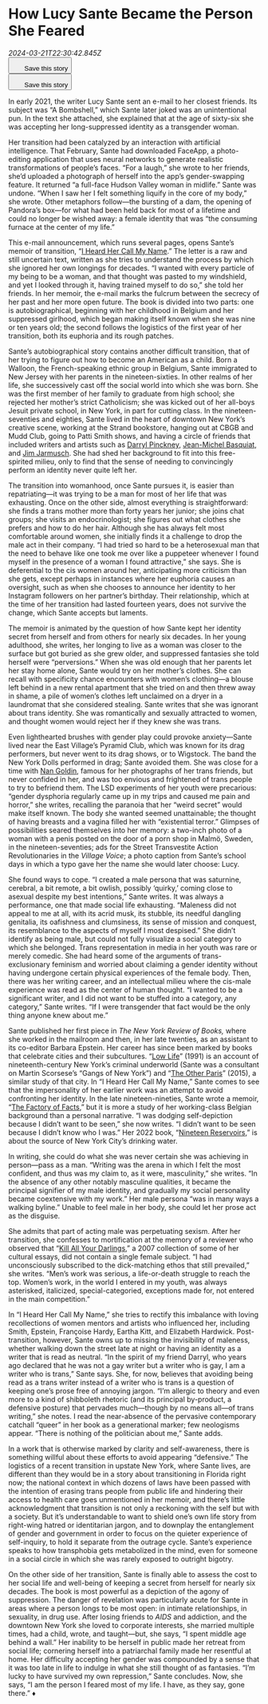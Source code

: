 # How Lucy Sante Became the Person She Feared

<div><i>2024-03-21T22:30:42.845Z</i></div><div><img alt="" src="https://media.newyorker.com/photos/65f9eb3baf52ec0f0a3a405a/16:9/w_1280,c_limit/PageTurner-Witt-LucySante.jpg" /></div><article><div></div><div><div><div><div><button id="bookmark"><span><svg fill="none" height="24" viewBox="0 0 24 24" width="24" xmlns="http://www.w3.org/2000/svg"><title>Save this story</title><path d="M20 23.9508L12.5 19.7312L5 23.9508V2.95081H14V3.93211H6V22.1845L12.5 18.5536L19 22.1845V8.83866H20V23.9508Z"></path><path d="M23 3H20V0H19V3H16V4H19V7H20V4H23V3Z"></path></svg></span><span>Save this story</span></button></div><div><button id="bookmark"><span><svg fill="none" height="24" viewBox="0 0 24 24" width="24" xmlns="http://www.w3.org/2000/svg"><title>Save this story</title><path d="M20 23.9508L12.5 19.7312L5 23.9508V2.95081H14V3.93211H6V22.1845L12.5 18.5536L19 22.1845V8.83866H20V23.9508Z"></path><path d="M23 3H20V0H19V3H16V4H19V7H20V4H23V3Z"></path></svg></span><span>Save this story</span></button></div></div></div><div><div><div><div><div><div><div><p>In early 2021, the writer Lucy Sante sent an e-mail to her closest friends. Its subject was “A Bombshell,” which Sante later joked was an unintentional pun. In the text she attached, she explained that at the age of sixty-six she was accepting her long-suppressed identity as a transgender woman.</p><p>Her transition had been catalyzed by an interaction with artificial intelligence. That February, Sante had downloaded FaceApp, a photo-editing application that uses neural networks to generate realistic transformations of people’s faces. “For a laugh,” she wrote to her friends, she’d uploaded a photograph of herself into the app’s gender-swapping feature. It returned “a full-face Hudson Valley woman in midlife.” Sante was undone. “When I saw her I felt something liquify in the core of my body,” she wrote. Other metaphors follow—the bursting of a dam, the opening of Pandora’s box—for what had been held back for most of a lifetime and could no longer be wished away: a female identity that was “the consuming furnace at the center of my life.”</p><p>This e-mail announcement, which runs several pages, opens Sante’s memoir of transition, “<a href="https://www.amazon.com/Heard-Her-Call-Name-Transition-ebook/dp/B0C56QJ85P" rel="noopener" target="_blank">I Heard Her Call My Name</a>.” The letter is a raw and still uncertain text, written as she tries to understand the process by which she ignored her own longings for decades. “I wanted with every particle of my being to be a woman, and that thought was pasted to my windshield, and yet I looked through it, having trained myself to do so,” she told her friends. In her memoir, the e-mail marks the fulcrum between the secrecy of her past and her more open future. The book is divided into two parts: one is autobiographical, beginning with her childhood in Belgium and her suppressed girlhood, which began making itself known when she was nine or ten years old; the second follows the logistics of the first year of her transition, both its euphoria and its rough patches.</p><p>Sante’s autobiographical story contains another difficult transition, that of her trying to figure out how to become an American as a child. Born a Walloon, the French-speaking ethnic group in Belgium, Sante immigrated to New Jersey with her parents in the nineteen-sixties. In other realms of her life, she successively cast off the social world into which she was born. She was the first member of her family to graduate from high school; she rejected her mother’s strict Catholicism; she was kicked out of her all-boys Jesuit private school, in New York, in part for cutting class. In the nineteen-seventies and eighties, Sante lived in the heart of downtown New York’s creative scene, working at the Strand bookstore, hanging out at CBGB and Mudd Club, going to Patti Smith shows, and having a circle of friends that included writers and artists such as <a href="https://www.newyorker.com/books/page-turner/darryl-pinckneys-intimate-study-of-black-history">Darryl Pinckney</a>, <a href="https://www.newyorker.com/magazine/2019/07/08/basquiats-memorial-to-a-young-artist-killed-by-police">Jean-Michel Basquiat</a>, and <a href="https://www.newyorker.com/magazine/2019/07/08/jim-jarmusch-is-afraid-of-cherubs-and-abe-lincoln">Jim Jarmusch</a>. She had shed her background to fit into this free-spirited milieu, only to find that the sense of needing to convincingly perform an identity never quite left her.</p><div><div><div></div><div></div></div></div><p>The transition into womanhood, once Sante pursues it, is easier than repatriating—it was trying to be a man for most of her life that was exhausting. Once on the other side, almost everything is straightforward: she finds a trans mother more than forty years her junior; she joins chat groups; she visits an endocrinologist; she figures out what clothes she prefers and how to do her hair. Although she has always felt most comfortable around women, she initially finds it a challenge to drop the male act in their company. “I had tried so hard to be a heterosexual man that the need to behave like one took me over like a puppeteer whenever I found myself in the presence of a woman I found attractive,” she says. She is deferential to the cis women around her, anticipating more criticism than she gets, except perhaps in instances where her euphoria causes an oversight, such as when she chooses to announce her identity to her Instagram followers on her partner’s birthday. Their relationship, which at the time of her transition had lasted fourteen years, does not survive the change, which Sante accepts but laments.</p><p>The memoir is animated by the question of how Sante kept her identity secret from herself and from others for nearly six decades. In her young adulthood, she writes, her longing to live as a woman was closer to the surface but got buried as she grew older, and suppressed fantasies she told herself were “perversions.” When she was old enough that her parents let her stay home alone, Sante would try on her mother’s clothes. She can recall with specificity chance encounters with women’s clothing—a blouse left behind in a new rental apartment that she tried on and then threw away in shame, a pile of women’s clothes left unclaimed on a dryer in a laundromat that she considered stealing. Sante writes that she was ignorant about trans identity. She was romantically and sexually attracted to women, and thought women would reject her if they knew she was trans.</p><div></div><p>Even lighthearted brushes with gender play could provoke anxiety—Sante lived near the East Village’s Pyramid Club, which was known for its drag performers, but never went to its drag shows, or to Wigstock. The band the New York Dolls performed in drag; Sante avoided them. She was close for a time with <a href="https://www.newyorker.com/magazine/2016/07/04/nan-goldins-the-ballad-of-sexual-dependency">Nan Goldin</a>, famous for her photographs of her trans friends, but never confided in her, and was too envious and frightened of trans people to try to befriend them. The LSD experiments of her youth were precarious: “gender dysphoria regularly came up in my trips and caused me pain and horror,” she writes, recalling the paranoia that her “weird secret” would make itself known. The body she wanted seemed unattainable; the thought of having breasts and a vagina filled her with “existential terror.” Glimpses of possibilities seared themselves into her memory: a two-inch photo of a woman with a penis posted on the door of a porn shop in Malmö, Sweden, in the nineteen-seventies; ads for the Street Transvestite Action Revolutionaries in the <em>Village Voice</em>; a photo caption from Sante’s school days in which a typo gave her the name she would later choose: Lucy.</p><div></div><p>She found ways to cope. “I created a male persona that was saturnine, cerebral, a bit remote, a bit owlish, possibly ‘quirky,’ coming close to asexual despite my best intentions,” Sante writes. It was always a performance, one that made social life exhausting. “Maleness did not appeal to me at all, with its acrid musk, its stubble, its needful dangling genitalia, its oafishness and clumsiness, its sense of mission and conquest, its resemblance to the aspects of myself I most despised.” She didn’t identify as being male, but could not fully visualize a social category to which she belonged. Trans representation in media in her youth was rare or merely comedic. She had heard some of the arguments of trans-exclusionary feminism and worried about claiming a gender identity without having undergone certain physical experiences of the female body. Then, there was her writing career, and an intellectual milieu where the cis-male experience was read as the center of human thought. “I wanted to be a significant writer, and I did not want to be stuffed into a category, any category,” Sante writes. “If I were transgender that fact would be the only thing anyone knew about me.”</p></div></div></div></div><div><div><div><div></div></div></div></div><div><div><div><div><p>Sante published her first piece in <em>The New York Review of Books,</em> where she worked in the mailroom and then, in her late twenties, as an assistant to its co-editor Barbara Epstein. Her career has since been marked by books that celebrate cities and their subcultures. “<a href="https://www.amazon.com/Low-Life-Lures-Snares-York/dp/0374528993" rel="noopener" target="_blank">Low Life</a>” (1991) is an account of nineteenth-century New York’s criminal underworld (Sante was a consultant on Martin Scorsese’s “Gangs of New York”) and “<a href="https://www.amazon.com/Other-Paris-Luc-Sante/dp/0374536457" rel="noopener" target="_blank">The Other Paris</a>” (2015), a similar study of that city. In “I Heard Her Call My Name,” Sante comes to see that the impersonality of her earlier work was an attempt to avoid confronting her identity. In the late nineteen-nineties, Sante wrote a memoir, “<a href="https://www.amazon.com/Factory-Facts-Luc-Sante/dp/0679746501" rel="noopener" target="_blank">The Factory of Facts</a>,” but it is more a study of her working-class Belgian background than a personal narrative. “I was dodging self-depiction because I didn’t want to be seen,” she now writes. “I didn’t want to be seen because I didn’t know who I was.” Her 2022 book, “<a href="https://www.amazon.com/Nineteen-Reservoirs-Their-Creation-Promise/dp/1615198652" rel="noopener" target="_blank">Nineteen Reservoirs</a>,” is about the source of New York City’s drinking water.</p><p>In writing, she could do what she was never certain she was achieving in person—pass as a man. “Writing was the arena in which I felt the most confident, and thus was my claim to, as it were, masculinity,” she writes. “In the absence of any other notably masculine qualities, it became the principal signifier of my male identity, and gradually my social personality became coextensive with my work.” Her male persona “was in many ways a walking byline.” Unable to feel male in her body, she could let her prose act as the disguise.</p><p>She admits that part of acting male was perpetuating sexism. After her transition, she confesses to mortification at the memory of a reviewer who observed that “<a href="https://www.amazon.com/Kill-All-Your-Darlings-1990-2005/dp/1891241532" rel="noopener" target="_blank">Kill All Your Darlings</a>,” a 2007 collection of some of her cultural essays, did not contain a single female subject. “I had unconsciously subscribed to the dick-matching ethos that still prevailed,” she writes. “Men’s work was serious, a life-or-death struggle to reach the top. Women’s work, in the world I entered in my youth, was always asterisked, italicized, special-categoried, exceptions made for, not entered in the main competition.”</p><p>In “I Heard Her Call My Name,” she tries to rectify this imbalance with loving recollections of women mentors and artists who influenced her, including Smith, Epstein, Françoise Hardy, Eartha Kitt, and Elizabeth Hardwick. Post-transition, however, Sante owns up to missing the invisibility of maleness, whether walking down the street late at night or having an identity as a writer that is read as neutral. “In the spirit of my friend Darryl, who years ago declared that he was not a gay writer but a writer who is gay, I am a writer who is trans,” Sante says. She, for now, believes that avoiding being read as a trans writer instead of a writer who is trans is a question of keeping one’s prose free of annoying jargon. “I’m allergic to theory and even more to a kind of shibboleth rhetoric (and its principal by-product, a defensive posture) that pervades much—though by no means all—of trans writing,” she notes. I read the near-absence of the pervasive contemporary catchall “queer” in her book as a generational marker; few neologisms appear. “There is nothing of the politician about me,” Sante adds.</p><p>In a work that is otherwise marked by clarity and self-awareness, there is something willful about these efforts to avoid appearing “defensive.” The logistics of a recent transition in upstate New York, where Sante lives, are different than they would be in a story about transitioning in Florida right now; the national context in which dozens of laws have been passed with the intention of erasing trans people from public life and hindering their access to health care goes unmentioned in her memoir, and there’s little acknowledgment that transition is not only a reckoning with the self but with a society. But it’s understandable to want to shield one’s own life story from right-wing hatred or identitarian jargon, and to downplay the entanglement of gender and government in order to focus on the quieter experience of self-inquiry, to hold it separate from the outrage cycle. Sante’s experience speaks to how transphobia gets metabolized in the mind, even for someone in a social circle in which she was rarely exposed to outright bigotry.</p><p>On the other side of her transition, Sante is finally able to assess the cost to her social life and well-being of keeping a secret from herself for nearly six decades. The book is most powerful as a depiction of the agony of suppression. The danger of revelation was particularly acute for Sante in areas where a person longs to be most open: in intimate relationships, in sexuality, in drug use. After losing friends to <em>AIDS</em> and addiction, and the downtown New York she loved to corporate interests, she married multiple times, had a child, wrote, and taught—but, she says, “I spent middle age behind a wall.” Her inability to be herself in public made her retreat from social life; cornering herself into a patriarchal family made her resentful at home. Her difficulty accepting her gender was compounded by a sense that it was too late in life to indulge in what she still thought of as fantasies. “I’m lucky to have survived my own repression,” Sante concludes. Now, she says, “I am the person I feared most of my life. I have, as they say, gone there.” ♦</p></div></div></div></div></div><div><div><div><div><div><aside><div><div></div><div></div></div></aside></div></div></div></div></div></div></div><div><div><div><div><div></div></div></div></div></div></div></article>